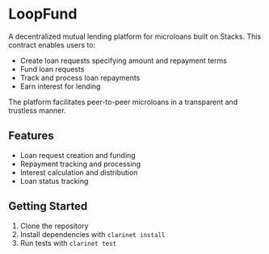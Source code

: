 # LoopFund

A decentralized mutual lending platform for microloans built on Stacks. This contract enables users to:

- Create loan requests specifying amount and repayment terms
- Fund loan requests
- Track and process loan repayments
- Earn interest for lending

The platform facilitates peer-to-peer microloans in a transparent and trustless manner.

## Features
- Loan request creation and funding
- Repayment tracking and processing 
- Interest calculation and distribution
- Loan status tracking

## Getting Started
1. Clone the repository
2. Install dependencies with `clarinet install`
3. Run tests with `clarinet test`